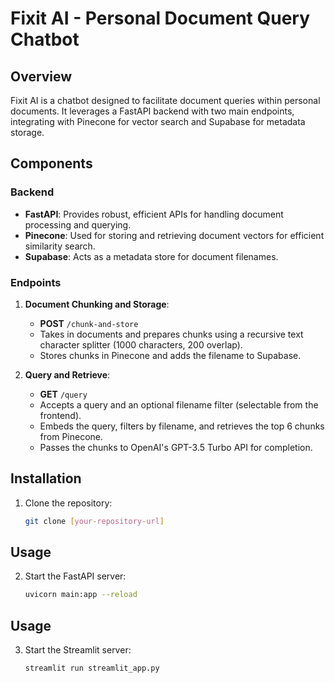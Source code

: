 # Fixit AI - Personal Document Query Chatbot

## Overview
Fixit AI is a chatbot designed to facilitate document queries within personal documents. It leverages a FastAPI backend with two main endpoints, integrating with Pinecone for vector search and Supabase for metadata storage.

## Components
### Backend
- **FastAPI**: Provides robust, efficient APIs for handling document processing and querying.
- **Pinecone**: Used for storing and retrieving document vectors for efficient similarity search.
- **Supabase**: Acts as a metadata store for document filenames.

### Endpoints
1. **Document Chunking and Storage**:
   - **POST** `/chunk-and-store`
   - Takes in documents and prepares chunks using a recursive text character splitter (1000 characters, 200 overlap).
   - Stores chunks in Pinecone and adds the filename to Supabase.

2. **Query and Retrieve**:
   - **GET** `/query`
   - Accepts a query and an optional filename filter (selectable from the frontend).
   - Embeds the query, filters by filename, and retrieves the top 6 chunks from Pinecone.
   - Passes the chunks to OpenAI's GPT-3.5 Turbo API for completion.

## Installation
1. Clone the repository:
   ```bash
   git clone [your-repository-url]

## Usage
2. Start the FastAPI server:
   ```bash
   uvicorn main:app --reload

## Usage
3. Start the Streamlit server:
   ```bash
   streamlit run streamlit_app.py


   
